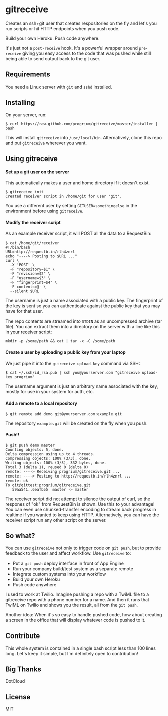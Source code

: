 gitreceive
==========

Creates an ssh+git user that creates respositories on the fly and let's you run scripts or hit HTTP endpoints when you push code. 

Build your own Heroku. Push code anywhere. 

It's just not a `post-receive` hook. It's a powerful wrapper around `pre-receive` giving you easy access to the code that was pushed while still being able to send output back to the git user.

## Requirements

You need a Linux server with `git` and `sshd` installed.

## Installing

On your server, run:

    $ curl https://raw.github.com/progrium/gitreceive/master/installer | bash

This will install `gitreceive` into `/usr/local/bin`. Alternatively,
clone this repo and put `gitreceive` wherever you want.

## Using gitreceive

#### Set up a git user on the server

This automatically makes a user and home directory if it doesn't exist. 

    $ gitreceive init
    Created receiver script in /home/git for user 'git'.

You use a different user by setting `GITUSER=somethingelse` in the
environment before using `gitreceive`.

#### Modify the receiver script

As an example receiver script, it will POST all the data to a RequestBin:

    $ cat /home/git/receiver
    #!/bin/bash
    URL=http://requestb.in/rlh4znrl
    echo "----> Posting to $URL ..."
    curl \
      -X 'POST' \
      -F "repository=$1" \
      -F "revision=$2" \
      -F "username=$3" \
      -F "fingerprint=$4" \
      -F contents=@- \
      --silent $URL
    
The username is just a name associated with a public key. The
fingerprint of the key is sent so you can authenticate against the
public key that you may have for that user. 

The repo contents are streamed into `STDIN` as an uncompressed archive (tar file). You can extract them into a directory on the server with a line like this in your receiver script:

    mkdir -p /some/path && cat | tar -x -C /some/path


#### Create a user by uploading a public key from your laptop

We just pipe it into the `gitreceive upload-key` command via SSH:

    $ cat ~/.ssh/id_rsa.pub | ssh you@yourserver.com "gitreceive upload-key progrium"

The username argument is just an arbitrary name associated with the key, mostly
for use in your system for auth, etc.

#### Add a remote to a local repository

    $ git remote add demo git@yourserver.com:example.git

The repository `example.git` will be created on the fly when you push.

#### Push!!

    $ git push demo master
    Counting objects: 5, done.
    Delta compression using up to 4 threads.
    Compressing objects: 100% (3/3), done.
    Writing objects: 100% (3/3), 332 bytes, done.
    Total 3 (delta 1), reused 0 (delta 0)
    remote: ----> Receiving progrium/gitreceive.git ... 
    remote: ----> Posting to http://requestb.in/rlh4znrl ...
    remote: ok
    To git@gittest:progrium/gitreceive.git
       59aa541..6eafb55  master -> master

The receiver script did not attempt to silence the output of curl, so
the respones of "ok" from RequestBin is shown. Use this to your
advantage! You can even use chunked-transfer encoding to stream back
progress in realtime if you wanted to keep using HTTP. Alternatively, you can have the
receiver script run any other script on the server.

## So what?

You can use `gitreceive` not only to trigger code on `git push`, but to provide
feedback to the user and affect workflow. Use `gitreceive` to:

* Put a `git push` deploy interface in front of App Engine
* Run your company build/test system as a separate remote
* Integrate custom systems into your workflow
* Build your own Heroku
* Push code anywhere

I used to work at Twilio. Imagine pushing a repo with a TwiML file to a
gitreceive repo with a phone number for a name. And then it runs that
TwiML on Twilio and shows you the result, all from the `git push`. 

Another idea: When it's so easy to handle pushed code, how about
creating a screen in the office that will display whatever code is
pushed to it.

## Contribute

This whole system is contained in a single bash script less than 100
lines long. Let's keep it simple, but I'm definitely open to contribution!

## Big Thanks

DotCloud

## License

MIT
